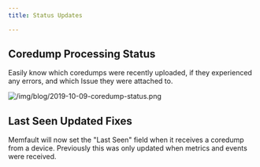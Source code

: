 ```yaml
---
title: Status Updates

---
```

## Coredump Processing Status

Easily know which coredumps were recently uploaded, if they experienced any
errors, and which Issue they were attached to.

<!-- truncate -->

![/img/blog/2019-10-09-coredump-status.png](/img/blog/2019-10-09-coredump-status.png)

## Last Seen Updated Fixes

Memfault will now set the "Last Seen" field when it receives a coredump from a device. Previously this was only updated when metrics and events were received.
